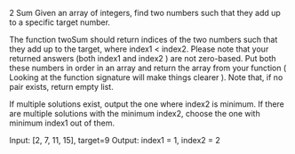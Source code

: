 2 Sum
Given an array of integers, find two numbers such that they add up to a specific target number.

The function twoSum should return indices of the two numbers such that they add up to the target, where index1 < index2. Please note that your returned answers (both index1 and index2 ) are not zero-based. Put both these numbers in order in an array and return the array from your function ( Looking at the function signature will make things clearer ). Note that, if no pair exists, return empty list.

If multiple solutions exist, output the one where index2 is minimum. If there are multiple solutions with the minimum index2, choose the one with minimum index1 out of them.

Input: [2, 7, 11, 15], target=9
Output: index1 = 1, index2 = 2